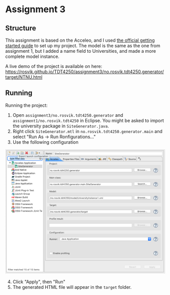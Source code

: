 # Assignment 3

## Structure

This assignment is based on the Acceleo, and I used [the official getting started guide](https://wiki.eclipse.org/Acceleo/Getting_Started) to set up my project. The model is the same as the one from assignment 1, but I added a name field to Universities, and made a more complete model instance.

A live demo of the project is available on here: https://rosvik.github.io/TDT4250/assignment3/no.rosvik.tdt4250.generator/target/NTNU.html


## Running

Running the project:

1. Open `assignment3/no.rosvik.tdt4250.generator` and `assignment1/no.rosvik.tdt4250` in Eclipse. You might be asked to import the university package in `SiteGenerator.java`.
2. Right click `SiteGenerator.mtl` in `no.rosvik.tdt4250.generator.main` and select "Run As -> Run Ronfigurations..."
3. Use the following configuration

![Configuration screenshot](docs/run_config.png)

4. Click "Apply", then "Run"
5. The generated HTML file will appear in the `target` folder.
